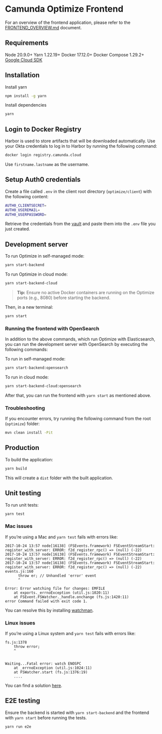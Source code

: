 # Camunda Optimize Frontend

For an overview of the frontend application, please refer to the [FRONTEND_OVERVIEW.md](./FRONTEND_OVERVIEW.md) document.

## Requirements

Node 20.9.0+
Yarn 1.22.19+
Docker 17.12.0+
Docker Compose 1.29.2+
[Google Cloud SDK](https://cloud.google.com/sdk/docs/install)

## Installation

Install yarn

```bash
npm install -g yarn
```

Install dependencies

```bash
yarn
```

## Login to Docker Registry

Harbor is used to store artifacts that will be downloaded automatically. Use your Okta credentials to log in to Harbor by running the following command:

```bash
docker login registry.camunda.cloud
```

Use `firstname.lastname` as the username.

## Setup Auth0 credentials

Create a file called `.env` in the client root directory (`optimize/client`) with the following content:

```bash
AUTH0_CLIENTSECRET=
AUTH0_USEREMAIL=
AUTH0_USERPASSWORD=
```

Retrieve the credentials from the [vault](https://vault.int.camunda.com/ui/vault/secrets/secret/show/products/optimize/ci/camunda-optimize) and paste them into the `.env` file you just created.

## Development server

To run Optimize in self-managed mode:

```bash
yarn start-backend
```

To run Optimize in cloud mode:

```bash
yarn start-backend-cloud
```

> **Tip:**
> Ensure no active Docker containers are running on the Optimize ports (e.g., 8080) before starting the backend.

Then, in a new terminal:

```bash
yarn start
```

### Running the frontend with OpenSearch

In addition to the above commands, which run Optimize with Elasticsearch, you can run the development server with OpenSearch by executing the following commands:

To run in self-managed mode:

```bash
yarn start-backend:opensearch
```

To run in cloud mode:

```bash
yarn start-backend-cloud:opensearch
```

After that, you can run the frontend with `yarn start` as mentioned above.

### Troubleshooting

If you encounter errors, try running the following command from the root (`optimize`) folder:

```bash
mvn clean install -Pit
```

## Production

To build the application:

```bash
yarn build
```

This will create a `dist` folder with the built application.

## Unit testing

To run unit tests:

```bash
yarn test
```

### Mac issues

If you’re using a Mac and `yarn test` fails with errors like:

```
2017-10-24 13:57 node[16138] (FSEvents.framework) FSEventStreamStart: register_with_server: ERROR: f2d_register_rpc() => (null) (-22)
2017-10-24 13:57 node[16138] (FSEvents.framework) FSEventStreamStart: register_with_server: ERROR: f2d_register_rpc() => (null) (-22)
2017-10-24 13:57 node[16138] (FSEvents.framework) FSEventStreamStart: register_with_server: ERROR: f2d_register_rpc() => (null) (-22)
events.js:160
      throw er; // Unhandled 'error' event
      ^

Error: Error watching file for changes: EMFILE
    at exports._errnoException (util.js:1020:11)
    at FSEvent.FSWatcher._handle.onchange (fs.js:1420:11)
error Command failed with exit code 1.

```

You can resolve this by installing [watchman](https://facebook.github.io/watchman/docs/install.html).

### Linux issues

If you’re using a Linux system and `yarn test` fails with errors like:

```
fs.js:1378
    throw error;
    ^


Waiting...Fatal error: watch ENOSPC
    at _errnoException (util.js:1024:11)
    at FSWatcher.start (fs.js:1376:19)
    ....
```

You can find a solution [here](https://stackoverflow.com/a/17437601).

## E2E testing

Ensure the backend is started with `yarn start-backend` and the frontend with `yarn start` before running the tests.

```bash
yarn run e2e
```
